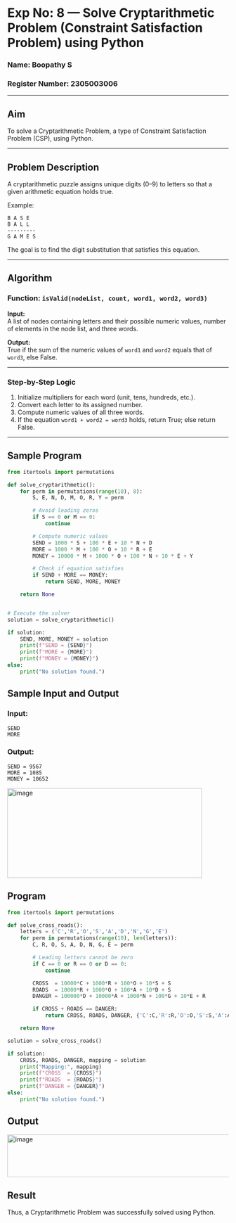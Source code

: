 # Exp No: 8 — Solve Cryptarithmetic Problem (Constraint Satisfaction Problem) using Python  

### Name:  Boopathy S
### Register Number:  2305003006

---

## Aim  
To solve a Cryptarithmetic Problem, a type of Constraint Satisfaction Problem (CSP), using Python.  

---

## Problem Description  

A cryptarithmetic puzzle assigns unique digits (0–9) to letters so that a given arithmetic equation holds true.  

Example:  

```
B A S E
B A L L
---------
G A M E S
```

The goal is to find the digit substitution that satisfies this equation.  

---

## Algorithm  

### Function: `isValid(nodeList, count, word1, word2, word3)`

**Input:**  
A list of nodes containing letters and their possible numeric values, number of elements in the node list, and three words.  

**Output:**  
True if the sum of the numeric values of `word1` and `word2` equals that of `word3`, else False.  

---

### Step-by-Step Logic
1. Initialize multipliers for each word (unit, tens, hundreds, etc.).
2. Convert each letter to its assigned number.
3. Compute numeric values of all three words.
4. If the equation `word1 + word2 = word3` holds, return True; else return False.  

---

## Sample Program

```python
from itertools import permutations

def solve_cryptarithmetic():
    for perm in permutations(range(10), 8):
        S, E, N, D, M, O, R, Y = perm

        # Avoid leading zeros
        if S == 0 or M == 0:
            continue

        # Compute numeric values
        SEND = 1000 * S + 100 * E + 10 * N + D
        MORE = 1000 * M + 100 * O + 10 * R + E
        MONEY = 10000 * M + 1000 * O + 100 * N + 10 * E + Y

        # Check if equation satisfies
        if SEND + MORE == MONEY:
            return SEND, MORE, MONEY

    return None


# Execute the solver
solution = solve_cryptarithmetic()

if solution:
    SEND, MORE, MONEY = solution
    print(f"SEND = {SEND}")
    print(f"MORE = {MORE}")
    print(f"MONEY = {MONEY}")
else:
    print("No solution found.")
```

## Sample Input and Output

### Input:
```
SEND
MORE
```

### Output:

```
SEND = 9567  
MORE = 1085  
MONEY = 10652
```

<img width="443" height="204" alt="image" src="https://github.com/user-attachments/assets/44872348-0c22-45bb-a718-7c318b976c98" />

## Program

```python
from itertools import permutations

def solve_cross_roads():
    letters = ('C','R','O','S','A','D','N','G','E')
    for perm in permutations(range(10), len(letters)):
        C, R, O, S, A, D, N, G, E = perm

        # Leading letters cannot be zero
        if C == 0 or R == 0 or D == 0:
            continue

        CROSS  = 10000*C + 1000*R + 100*O + 10*S + S
        ROADS  = 10000*R + 1000*O + 100*A + 10*D + S
        DANGER = 100000*D + 10000*A + 1000*N + 100*G + 10*E + R

        if CROSS + ROADS == DANGER:
            return CROSS, ROADS, DANGER, {'C':C,'R':R,'O':O,'S':S,'A':A,'D':D,'N':N,'G':G,'E':E}

    return None

solution = solve_cross_roads()

if solution:
    CROSS, ROADS, DANGER, mapping = solution
    print("Mapping:", mapping)
    print(f"CROSS  = {CROSS}")
    print(f"ROADS  = {ROADS}")
    print(f"DANGER = {DANGER}")
else:
    print("No solution found.")

```

## Output

<img width="840" height="97" alt="image" src="https://github.com/user-attachments/assets/71869433-2b7a-4474-91b7-457b032dc8f9" />

## Result

Thus, a Cryptarithmetic Problem was successfully solved using Python.
